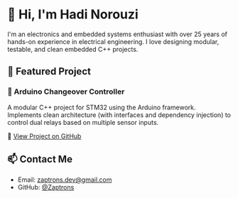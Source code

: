 # 👋 Hi, I'm Hadi Norouzi

I'm an electronics and embedded systems enthusiast with over 25 years of hands-on experience in electrical engineering. I love designing modular, testable, and clean embedded C++ projects.

## 🚀 Featured Project

### 🔌 Arduino Changeover Controller
A modular C++ project for STM32 using the Arduino framework.  
Implements clean architecture (with interfaces and dependency injection) to control dual relays based on multiple sensor inputs.

🔗 [View Project on GitHub](https://github.com/Zaptrons/Arduino-Changeover-Controller)

## 📫 Contact Me
- Email: zaptrons.dev@gmail.com
- GitHub: [@Zaptrons](https://github.com/Zaptrons)
